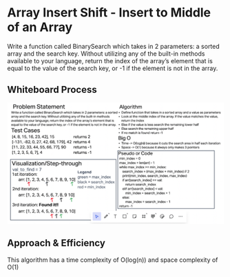 # Array Insert Shift - Insert to Middle of an Array
Write a function called BinarySearch which takes in 2 parameters: a sorted array and the search key. Without utilizing any of the built-in methods available to your language, return the index of the array’s element that is equal to the value of the search key, or -1 if the element is not in the array.


## Whiteboard Process
![Array-Insert-Shift](img/Array_Binary_Search.png)

## Approach & Efficiency
This algorithm has a time complexity of O(log(n)) and space complexity of O(1)
